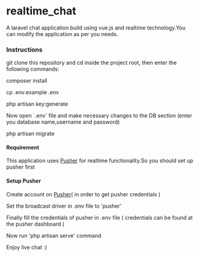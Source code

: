 <!DOCTYPE html>
<html>
<body>
<h1>realtime_chat</h1>
<p>A laravel chat application build using vue.js and realtime technology.You can modify the application as per you needs.
</p>
<h3> Instructions</h3>
<p>git clone this repository and cd inside the project root, then enter the following commands:</p>

<p>composer install</p>
<p>cp .env.example .env</p>
<p>php artisan key:generate</p>
<p>Now open `.env` file and make necessary changes to the DB section (enter you database name,username and password)</p>
<p>php artisan migrate</p>

<h4>Requirement</h4>
<p>This application uses <span><a href="https://pusher.com">Pusher</a></span> for realtime functionality.So you should set up pusher first</p>
<h4>Setup Pusher</h4>
<p>Create account on <span><a href="https://dashboard.pusher.com/accounts/sign_up">Pusher</a></span>( in order to get pusher credentials )</p>
<p>Set the broadcast driver in .env file to 'pusher'</p>
<p>Finally fill the credentials of pusher in .env file ( credentials can be found at the pusher dashboard ) </p>

<p>Now run 'php artisan serve' command</p>
<p>Enjoy live chat :)</p>
  
</body>
</html>
